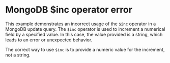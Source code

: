 # MongoDB $inc operator error
This example demonstrates an incorrect usage of the `$inc` operator in a MongoDB update query. The `$inc` operator is used to increment a numerical field by a specified value. In this case, the value provided is a string, which leads to an error or unexpected behavior.

The correct way to use `$inc` is to provide a numeric value for the increment, not a string.

